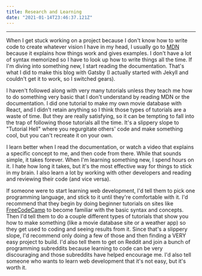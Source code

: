 ```yaml
---
title: Research and Learning
date: "2021-01-14T23:46:37.121Z"
---
```

---

When I get stuck working on a project because I don't know how to write code to create whatever vision I have in my head, I usually go to [MDN](https://developer.mozilla.org/en-US/) because it explains how things work and gives examples. I don't have a lot of syntax memorized so I have to look up how to write things all the time. If I'm diving into something new, I start reading the documentation. That's what I did to make this blog with Gatsby (I actually started with Jekyll and couldn't get it to work, so I switched gears).

I haven't followed along with very many tutorials unless they teach me how to do something very basic that I don't understand by reading MDN or the documentation. I did one tutorial to make my own movie database with React, and I didn't retain anything so I think those types of tutorials are a waste of time. But they are really satisfying, so it can be tempting to fall into the trap of following those tutorials all the time. It's a slippery slope to "Tutorial Hell" where you regurgitate others' code and make something cool, but you can't recreate it on your own. 

I learn better when I read the documentation, or watch a video that explains a specific concept to me, and then code from there. While that sounds simple, it takes forever. When I'm learning something new, I spend hours on it. I hate how long it takes, but it's the most effective way for things to stick in my brain.
I also learn a lot by working with other developers and reading and reviewing their code (and vice versa). 

If someone were to start learning web development, I'd tell them to pick one programming language, and stick to it until they're comfortable with it. I'd recommend that they begin by doing beginner tutorials on sites like [FreeCodeCamp](https://www.freecodecamp.org/) to become familiar with the basic syntax and concepts. Then I'd tell them to do a couple different types of tutorials that show you how to make something (like a movie database site or a weather app) so they get used to coding and seeing results from it. Since that's a slippery slope, I'd recommend only doing a few of those and then finding a VERY easy project to build. I'd also tell them to get on Reddit and join a bunch of programming subreddits because learning to code can be very discouraging and those subreddits have helped encourage me. I'd also tell someone who wants to learn web development that it's not easy, but it's worth it.

